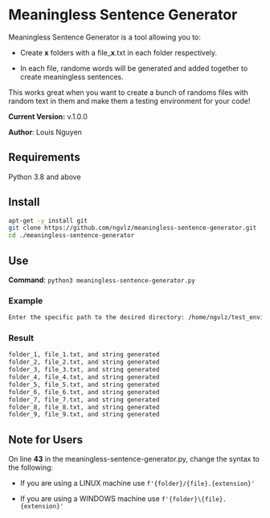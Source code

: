 # Meaningless Sentence Generator

Meaningless Sentence Generator is a tool allowing you to:

* Create **x** folders with a file_**x**.txt in each folder respectively.

* In each file, randome words will be generated and added together to create meaningless sentences.

This works great when you want to create a bunch of randoms files with random text in them and make them a testing environment for your code!

**Current Version:** v.1.0.0

**Author**: Louis Nguyen

## Requirements

Python 3.8 and above

## Install

```bash
apt-get -y install git
git clone https://github.com/ngvlz/meaningless-sentence-generator.git
cd ./meaningless-sentence-generator
```

## Use

**Command**: `python3 meaningless-sentence-generator.py`

### Example

```bash
Enter the specific path to the desired directory: /home/ngvlz/test_environment
```

### Result

```bash
folder_1, file_1.txt, and string generated
folder_2, file_2.txt, and string generated
folder_3, file_3.txt, and string generated
folder_4, file_4.txt, and string generated
folder_5, file_5.txt, and string generated
folder_6, file_6.txt, and string generated
folder_7, file_7.txt, and string generated
folder_8, file_8.txt, and string generated
folder_9, file_9.txt, and string generated
```

## Note for Users

On line **43** in the meaningless-sentence-generator.py, change the syntax to the following:

* If you are using a LINUX machine use `f'{folder}/{file}.{extension}'`

* If you are using a WINDOWS machine use `f'{folder}\{file}.{extension}'`
